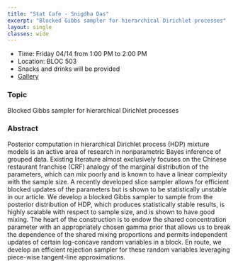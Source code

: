 ```yaml
---
title: "Stat Cafe - Snigdha Das"
excerpt: "Blocked Gibbs sampler for hierarchical Dirichlet processes"
layout: single
classes: wide
---
```


- Time: Friday 04/14 from 1:00 PM to 2:00 PM
- Location: BLOC 503
- Snacks and drinks will be provided
- [Gallery](/StatCafe/2023-04-14-gallery/)

### Topic

Blocked Gibbs sampler for hierarchical Dirichlet processes

### Abstract

Posterior computation in hierarchical Dirichlet process (HDP) mixture models is an active area of research in nonparametric Bayes inference of grouped data.  Existing literature almost exclusively focuses on the Chinese restaurant franchise (CRF) analogy of the marginal distribution of the parameters, which can mix poorly and is known to have a linear complexity with the sample size. A recently developed slice sampler allows for efficient blocked updates of the parameters but is shown to be statistically unstable in our article. We develop a blocked Gibbs sampler to sample from the posterior distribution of HDP, which produces statistically stable results, is highly scalable with respect to sample size, and is shown to have good mixing. The heart of the construction is to endow the shared concentration parameter with an appropriately chosen gamma prior that allows us to break the dependence of the shared mixing proportions and permits independent updates of certain log-concave random variables in a block.  En route, we develop an efficient rejection sampler for these random variables leveraging piece-wise tangent-line approximations.
